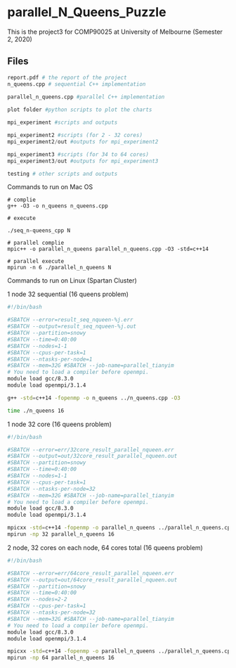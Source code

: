 # parallel_N_Queens_Puzzle
This is the project3 for COMP90025 at University of Melbourne (Semester 2, 2020)
## Files
```python
report.pdf # the report of the project
n_queens.cpp # sequential C++ implementation 

parallel_n_queens.cpp #parallel C++ implementation  
   
plot folder #python scripts to plot the charts 

mpi_experiment #scripts and outputs

mpi_experiment2 #scripts (for 2 - 32 cores)
mpi_experiment2/out #outputs for mpi_experiment2

mpi_experiment3 #scripts (for 34 to 64 cores)
mpi_experiment3/out #outputs for mpi_experiment3

testing # other scripts and outputs

```

Commands to run on Mac OS
```
# complie
g++ -O3 -o n_queens n_queens.cpp

# execute

./seq_n-queens_cpp N
```
```
# parallel complie
mpic++ -o parallel_n_queens parallel_n_queens.cpp -O3 -std=c++14

# parallel execute
mpirun -n 6 ./parallel_n_queens N
```

Commands to run on Linux (Spartan Cluster)

1 node 32 sequential (16 queens problem)
```bash
#!/bin/bash

#SBATCH --error=result_seq_nqueen-%j.err
#SBATCH --output=result_seq_nqueen-%j.out
#SBATCH --partition=snowy
#SBATCH --time=0:40:00
#SBATCH --nodes=1-1
#SBATCH --cpus-per-task=1
#SBATCH --ntasks-per-node=1 
#SBATCH --mem=32G #SBATCH --job-name=parallel_tianyim 
# You need to load a compiler before openmpi.
module load gcc/8.3.0
module load openmpi/3.1.4 

g++ -std=c++14 -fopenmp -o n_queens ../n_queens.cpp -O3

time ./n_queens 16


```

1 node 32 core (16 queens problem)
```bash
#!/bin/bash

#SBATCH --error=err/32core_result_parallel_nqueen.err
#SBATCH --output=out/32core_result_parallel_nqueen.out
#SBATCH --partition=snowy
#SBATCH --time=0:40:00
#SBATCH --nodes=1-1
#SBATCH --cpus-per-task=1
#SBATCH --ntasks-per-node=32
#SBATCH --mem=32G #SBATCH --job-name=parallel_tianyim 
# You need to load a compiler before openmpi.
module load gcc/8.3.0
module load openmpi/3.1.4 

mpicxx -std=c++14 -fopenmp -o parallel_n_queens ../parallel_n_queens.cpp -O3
mpirun -np 32 parallel_n_queens 16

```

2 node, 32 cores on each node, 64 cores total (16 queens problem)
```bash
#!/bin/bash

#SBATCH --error=err/64core_result_parallel_nqueen.err
#SBATCH --output=out/64core_result_parallel_nqueen.out
#SBATCH --partition=snowy
#SBATCH --time=0:40:00
#SBATCH --nodes=2-2
#SBATCH --cpus-per-task=1
#SBATCH --ntasks-per-node=32
#SBATCH --mem=32G #SBATCH --job-name=parallel_tianyim 
# You need to load a compiler before openmpi.
module load gcc/8.3.0
module load openmpi/3.1.4 

mpicxx -std=c++14 -fopenmp -o parallel_n_queens ../parallel_n_queens.cpp -O3
mpirun -np 64 parallel_n_queens 16

```
